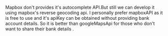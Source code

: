 Mapbox don't provides it's autocomplete API.But still we can develop it using mapbox's reverse geocoding api.
I personally prefer mapboxAPI as it is free to use and it's apiKey can be obtained without providing bank account details.
So it is better than googleMapsApi for those who don't want to share their bank details .
